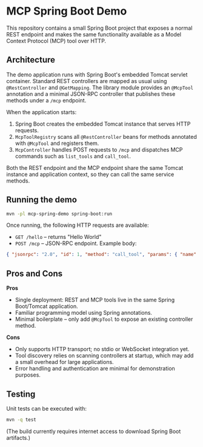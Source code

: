 # MCP Spring Boot Demo

This repository contains a small Spring Boot project that exposes a normal REST
endpoint and makes the same functionality available as a Model Context
Protocol (MCP) tool over HTTP.

## Architecture

The demo application runs with Spring Boot's embedded Tomcat servlet
container.  Standard REST controllers are mapped as usual using `@RestController`
and `@GetMapping`.  The library module provides an `@McpTool` annotation and a
minimal JSON-RPC controller that publishes these methods under a `/mcp`
endpoint.

When the application starts:

1. Spring Boot creates the embedded Tomcat instance that serves HTTP requests.
2. `McpToolRegistry` scans all `@RestController` beans for methods annotated
   with `@McpTool` and registers them.
3. `McpController` handles POST requests to `/mcp` and dispatches MCP
   commands such as `list_tools` and `call_tool`.

Both the REST endpoint and the MCP endpoint share the same Tomcat instance and
application context, so they can call the same service methods.

## Running the demo

```bash
mvn -pl mcp-spring-demo spring-boot:run
```

Once running, the following HTTP requests are available:

* `GET /hello` – returns "Hello World"
* `POST /mcp` – JSON-RPC endpoint.  Example body:

```json
{ "jsonrpc": "2.0", "id": 1, "method": "call_tool", "params": { "name": "hello" } }
```

## Pros and Cons

**Pros**

* Single deployment: REST and MCP tools live in the same Spring Boot/Tomcat
  application.
* Familiar programming model using Spring annotations.
* Minimal boilerplate – only add `@McpTool` to expose an existing controller
  method.

**Cons**

* Only supports HTTP transport; no stdio or WebSocket integration yet.
* Tool discovery relies on scanning controllers at startup, which may add a
  small overhead for large applications.
* Error handling and authentication are minimal for demonstration purposes.

## Testing

Unit tests can be executed with:

```bash
mvn -q test
```

(The build currently requires internet access to download Spring Boot
artifacts.)


